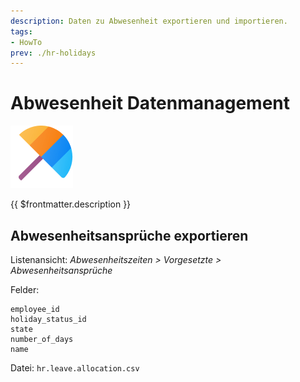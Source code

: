 ```yaml
---
description: Daten zu Abwesenheit exportieren und importieren.
tags:
- HowTo
prev: ./hr-holidays
---
```

# Abwesenheit Datenmanagement
![icons_odoo_hr_holidays](assets/icons_odoo_hr_holidays.png)

{{ $frontmatter.description }}

## Abwesenheitsansprüche exportieren

Listenansicht: *Abwesenheitszeiten > Vorgesetzte > Abwesenheitsansprüche*

Felder:
```
employee_id
holiday_status_id
state
number_of_days
name
```
Datei: `hr.leave.allocation.csv`
